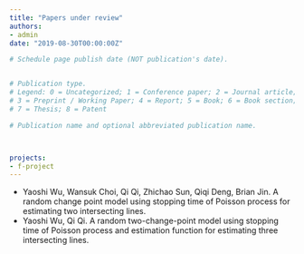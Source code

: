 ```yaml
---
title: "Papers under review"
authors:
- admin
date: "2019-08-30T00:00:00Z"

# Schedule page publish date (NOT publication's date).


# Publication type.
# Legend: 0 = Uncategorized; 1 = Conference paper; 2 = Journal article;
# 3 = Preprint / Working Paper; 4 = Report; 5 = Book; 6 = Book section;
# 7 = Thesis; 8 = Patent

# Publication name and optional abbreviated publication name.



projects:
- f-project
---
```


* Yaoshi Wu, Wansuk Choi, Qi Qi, Zhichao Sun, Qiqi Deng, Brian Jin. A random change point model using stopping time of Poisson process for estimating two intersecting lines.
* Yaoshi Wu, Qi Qi. A random two-change-point model using stopping time of Poisson process and estimation function for estimating three intersecting lines.
